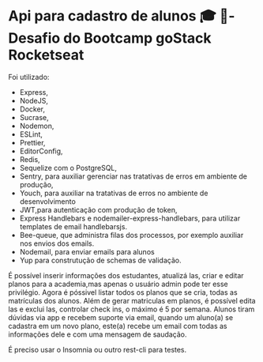 
# Api para cadastro de alunos 🎓 🚀- Desafio do Bootcamp goStack Rocketseat

Foi utilizado:

* Express,
* NodeJS,
* Docker,
* Sucrase,
* Nodemon,
* ESLint,
* Prettier,
* EditorConfig,
* Redis,
* Sequelize com o PostgreSQL,
* Sentry, para auxiliar gerenciar nas tratativas de erros em ambiente de produção,
* Youch, para auxiliar na tratativas de erros no ambiente de desenvolvimento 
* JWT,para autenticação com produção de token,
* Express Handlebars e nodemailer-express-handlebars, para utilizar templates de email handlebarsjs.
* Bee-queue, que administra filas dos processos, por exemplo auxiliar nos envios dos emails.
* Nodemail, para enviar emails para alunos
* Yup para construtução de schemas de validação.

É possível inserir informações dos estudantes, atualizá las, criar e editar planos para a academia,mas apenas o usuário admin pode ter esse privilégio.
Agora é póssivel listar todos os planos que se cria, todas as matrículas dos alunos. Além de gerar matriculas em planos, é possível edita las e exclui las, controlar check ins, o máximo é 5 por semana. Alunos tiram dúvidas via app e recebem suporte via email, quando um aluno(a) se cadastra em um novo plano, este(a) recebe um email com todas as informações dele e com uma mensagem de saudação.

É preciso usar o Insomnia ou outro rest-cli  para testes.
